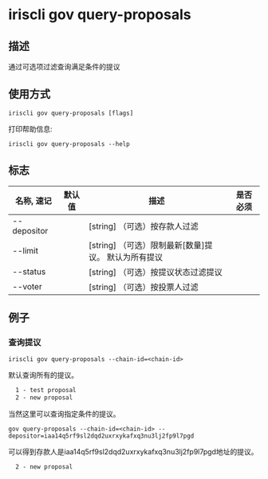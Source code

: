 # iriscli gov query-proposals

## 描述

通过可选项过滤查询满足条件的提议

## 使用方式

```
iriscli gov query-proposals [flags]
```
打印帮助信息:

```
iriscli gov query-proposals --help
```
## 标志

| 名称, 速记       | 默认值                      | 描述                                                                                                                                                 | 是否必须  |
| --------------- | -------------------------- | ---------------------------------------------------------------------------------------------------------------------------------------------------- | -------- |
| --depositor     |                            | [string] （可选）按存款人过滤                                                                                    |          |
| --limit         |                            | [string] （可选）限制最新[数量]提议。 默认为所有提议                                                                    |          |
| --status        |                            | [string] （可选）按提议状态过滤提议                                                                                                        |          |
| --voter         |                            | [string] （可选）按投票人过滤                                                                                            |          |

## 例子

### 查询提议

```shell
iriscli gov query-proposals --chain-id=<chain-id>
```

默认查询所有的提议。

```txt
  1 - test proposal
  2 - new proposal
```

当然这里可以查询指定条件的提议。

```shell
gov query-proposals --chain-id=<chain-id> --depositor=iaa14q5rf9sl2dqd2uxrxykafxq3nu3lj2fp9l7pgd
```

可以得到存款人是iaa14q5rf9sl2dqd2uxrxykafxq3nu3lj2fp9l7pgd地址的提议。
```txt
  2 - new proposal
```
